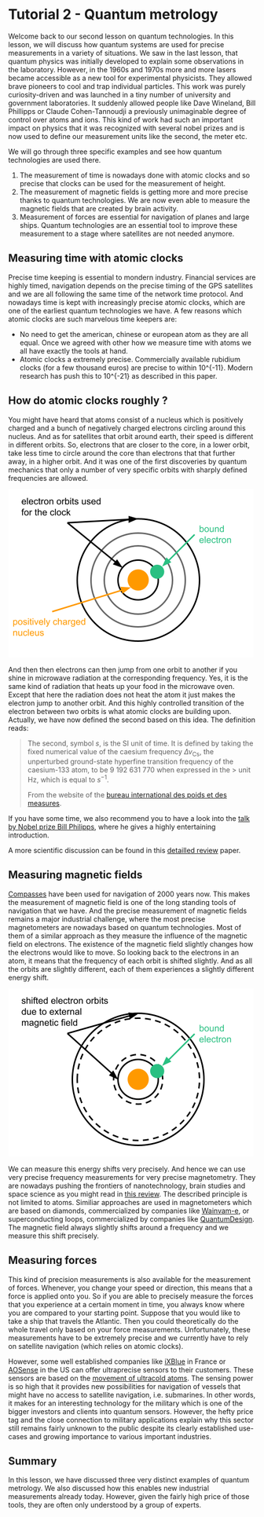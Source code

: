 # Tutorial 2 - Quantum metrology

Welcome back to our second lesson on quantum technologies. In this lesson, we will discuss how quantum systems are used for precise measurements in a variety of situations. We saw in the last lesson, that quantum physics was initially developed to explain some observations in the laboratory. However, in the 1960s and 1970s more and more lasers became accessible as a new tool for experimental physicists. They allowed brave pioneers to cool and trap individual particles. This work was purely curiosity-driven and was launched in a tiny number of university and government laboratories. It suddenly allowed people like Dave Wineland, Bill Phillipps or Claude Cohen-Tannoudji a previously unimaginable degree of control over atoms and ions. This kind of work had such an important impact on physics that it was recognized with several nobel prizes and is now used to define our measurement units like the second, the meter etc.

We will go through three specific examples and see how quantum technologies are used there.

1. The measurement of time is nowadays done with atomic clocks and so precise that clocks can be used for the measurement of height.
2. The measurement of magnetic fields is getting more and more precise thanks to quantum technologies. We are now even able to measure the magnetic fields that are created by brain activity.
3. Measurement of forces are essential for navigation of planes and large ships. Quantum technologies are an essential tool to improve these measurement to a stage where satellites are not needed anymore.

## Measuring time with atomic clocks

Precise time keeping is essential to mondern industry. Financial services are highly timed, navigation depends on the precise timing of the GPS satellites and we are all following the same time of the network time protocol. And nowadays time is kept with increasingly precise atomic clocks, which are one of the earliest quantum technologies we have. A few reasons which atomic clocks are such marvelous time keepers are:

- No need to get the american, chinese or european atom as they are all equal. Once we agreed with other how we measure time with atoms we all have exactly the tools at hand.
- Atomic clocks a extremely precise. Commercially available rubidium clocks (for a few thousand euros) are precise to within 10^{-11}. Modern research has push this to 10^{-21} as described in this paper.

## How do atomic clocks roughly ?

You might have heard that atoms consist of a nucleus which is positively charged and a bunch of negatively charged electrons circling around this nucleus. And as for satellites that orbit around earth, their speed is different in different orbits. So, electrons that are closer to the core, in a lower orbit, take less time to circle around the core than electrons that that further away, in a higher orbit. And it was one of the first discoveries by quantum mechanics that only a number of very specific orbits with sharply defined frequencies are allowed.

![Atoms](AtomWithOrbits.png)

And then then electrons can then jump from one orbit to another if you shine in microwave radiation at the corresponding frequency. Yes, it is the same kind of radiation that heats up your food in the microwave oven. Except that here the radiation does not heat the atom it just makes the electron jump to another orbit. And this highly controlled transition of the electron between two orbits is what atomic clocks are building upon. Actually, we have now defined the second based on this idea. The definition reads:

> The second, symbol $s$, is the SI unit of time. It is defined by taking the fixed numerical value of the caesium frequency $\Delta \nu_\text{Cs}$, the unperturbed ground-state hyperfine transition frequency of the caesium-133 atom, to be 9 192 631 770 when expressed in the > unit Hz, which is equal to $s^{-1}$.
>
> From the website of the [bureau international des poids et des measures](https://www.bipm.org/en/si-base-units/second).

If you have some time, we also recommend you to have a look into the [talk by Nobel prize Bill Philipps](https://youtu.be/8WWQrD_TzaY), where he gives a highly entertaining introduction.

A more scientific discussion can be found in this [detailled review](https://arxiv.org/abs/1407.3493) paper.

## Measuring magnetic fields

[Compasses](https://en.wikipedia.org/wiki/History_of_the_compass) have been used for navigation of 2000 years now. This makes the measurement of magnetic field is one of the long standing tools of navigation that we have. And the precise measurement of magnetic fields remains a major industrial challenge, where the most precise magnetometers are nowadays based on quantum technologies. Most of them of a similar approach as they measure the influence of the magnetic field on electrons. The existence of the magnetic field slightly changes how the electrons would like to move. So looking back to the electrons in an atom, it means that the frequency of each orbit is shifted slightly. And as all the orbits are slightly different, each of them experiences a slightly different energy shift.

![AtomsWithField](AtomWithOrbitsUnderMagneticField.png)

We can measure this energy shifts very precisely. And hence we can use very precise frequency measurements for very precise magnetometry. They are nowadays pushing the frontiers of nanotechnology, brain studies and space science as you might read in [this review](https://arxiv.org/pdf/1905.00618.pdf). The described principle is not limited to atoms. Similiar approaches are used in magnetometers which are based on diamonds, commercialized by companies like [Wainvam-e](https://wainvam-e.com/), or superconducting loops, commercialized by companies like [QuantumDesign](https://qd-europe.com/de/en/products/magnetism/magnetometers/). The magnetic field always slightly shifts around a frequency and we measure this shift precisely.

## Measuring forces

This kind of precision measurements is also available for the measurement of forces. Whenever, you change your speed or direction, this means that a force is applied onto you. So if you are able to precisely measure the forces that you experience at a certain moment in time, you always know where you are compared to your starting point. Suppose that you would like to take a ship that travels the Atlantic. Then you could theoretically do the whole travel only based on your force measurements. Unfortunately, these measurements have to be extremely precise and we currently have to rely on satellite navigation (which relies on atomic clocks).

However, some well established companies like [iXBlue](https://www.ixblue.com/quantum-gravimeter/) in France or [AOSense](https://aosense.com/) in the US can offer ultraprecise sensors to their customers. These sensors are based on the [movement of ultracold atoms](https://www.ixblue.com/first-3-axis-quantum-inertial-sensor/). The sensing power is so high that it provides new possibilities for navigation of vessels that might have no access to satellite navigation, i.e. submarines. In other words, it makes for an interesting technology for the military which is one of the bigger investors and clients into quantum sensors. However, the hefty price tag and the close connection to military applications explain why this sector still remains fairly unknown to the public despite its clearly established use-cases and growing importance to various important industries.

## Summary

In this lesson, we have discussed three very distinct examples of quantum metrology. We also discussed how this enables new industrial measurements already today. However, given the fairly high price of those tools, they are often only understood by a group of experts.

